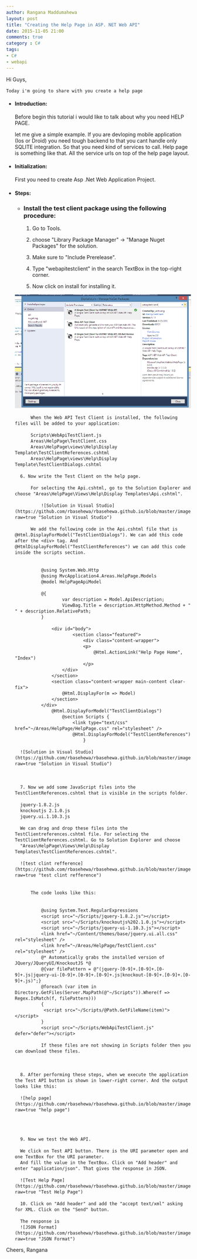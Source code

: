 ```yaml
---
author: Rangana Maddumahewa
layout: post
title: "Creating the Help Page in ASP. NET Web API"
date: 2015-11-05 21:00
comments: true
category : C#
tags:
- C#
- webapi
---
```


 Hi Guys, 
 
	Today i'm going to share with you create a help page

- #### Introduction: 

	Before begin this tutorial i would like to talk about why you need HELP PAGE.
	
	let me give a simple example. If you are devloping mobile application (Ios or Droid) you need tough backend to that you cant handle only SQLITE integration. So that you need kind of services to call. Help page is something like that. All the service urls on top of the help page layout.

- #### Initialization: 

	First you need to create Asp .Net Web Application Project.
	
		

- #### Steps:

	- ### Install the test client package using the following procedure:

		1. Go to Tools.

		2. choose "Library Package Manager" -> "Manage Nuget Packages" for the solution.

		3. Make sure to "Include Prerelease".

		4. Type "webapitestclient" in the search TextBox in the top-right corner.

		5. Now click on install for installing it.
   	
	![Install web Api test](https://github.com/rbasehewa/rbasehewa.github.io/blob/master/images/webapitest.png?raw=true "Create and Install")

			When the Web API Test Client is installed, the following files will be added to your application:

			Scripts\WebApiTestClient.js
			Areas\HelpPage\TestClient.css
			Areas\HelpPage\views\Help\Display Template\TestClientReferences.cshtml
			Areas\HelpPage\views\Help\Display Template\TestClientDialogs.cshtml
			
		6. Now write the Test Client on the help page.
		
			For selecting the Api.cshtml, go to the Solution Explorer and choose "Areas\HelpPage\Views\Help\Display Templates\Api.cshtml".
			
				![Solution in Visual Studio](https://github.com/rbasehewa/rbasehewa.github.io/blob/master/images/API_html1.png?raw=true "Solution in Visual Studio")
			
			We add the following code in the Api.cshtml file that is @Html.DisplayForModel("TestClientDialogs"). We can add this code after the <div> tag. And @HtmlDisplayForModel("TestClientReferences") we can add this code inside the scripts section.


				@using System.Web.Http
				@using MvcApplication4.Areas.HelpPage.Models
				@model HelpPageApiModel
 
				@{
    					var description = Model.ApiDescription;
    					ViewBag.Title = description.HttpMethod.Method + " " + description.RelativePath;
				}
 
					<div id="body">
    						<section class="featured">
        						<div class="content-wrapper">
            					<p>
                					@Html.ActionLink("Help Page Home", "Index")
            					</p>
        				</div>
    				</section>
    				<section class="content-wrapper main-content clear-fix">
        				@Html.DisplayFor(m => Model)
    				</section>
				</div>
					@Html.DisplayForModel("TestClientDialogs")
						@section Scripts {
    						<link type="text/css" href="~/Areas/HelpPage/HelpPage.css" rel="stylesheet" />
    						@Html.DisplayForModel("TestClientReferences")
								}

		![Solution in Visual Studio](https://github.com/rbasehewa/rbasehewa.github.io/blob/master/images/API_html2.png?raw=true "Solution in Visual Studio")



		7. Now we add some JavaScript files into the TestClientReferences.cshtml that is visible in the scripts folder.

		jquery-1.8.2.js
		knockoutjs 2.1.0.js
		jquery.ui.1.10.3.js
		
		We can drag and drop these files into the TestClientreferences.cshtml file. For selecting the TestClientReferences.cshtml. Go to Solution Explorer and choose 
		"Areas\HelpPage\Views\Help\Display Templates\TestClientReferences.cshtml".

		![test clint refference](https://github.com/rbasehewa/rbasehewa.github.io/blob/master/images/testclintrefference.png?raw=true "test clint refference")


			The code looks like this:


				@using System.Text.RegularExpressions
				<script src="~/Scripts/jquery-1.8.2.js"></script>
				<script src="~/Scripts/knockoutjs%202.1.0.js"></script>
				<script src="~/Scripts/jquery-ui-1.10.3.js"></script>
				<link href="~/Content/themes/base/jquery.ui.all.css" rel="stylesheet" />
				<link href="~/Areas/HelpPage/TestClient.css" rel="stylesheet" />
				@* Automatically grabs the installed version of JQuery/JQueryUI/KnockoutJS *@
				@{var filePattern = @"(jquery-[0-9]+.[0-9]+.[0-9]+.js|jquery-ui-[0-9]+.[0-9]+.[0-9]+.js|knockout-[0-9]+.[0-9]+.[0-9]+.js)";}
				@foreach (var item in Directory.GetFiles(Server.MapPath(@"~/Scripts")).Where(f => Regex.IsMatch(f, filePattern)))
				{
   				 <script src="~/Scripts/@Path.GetFileName(item)"></script>
				}
				<script src="~/Scripts/WebApiTestClient.js" defer="defer"></script>

				If these files are not showing in Scripts folder then you can download these files.



		8. After performing these steps, when we execute the application the Test API button is shown in lower-right corner. And the output looks like this:

		![help page](https://github.com/rbasehewa/rbasehewa.github.io/blob/master/images/helppage.png?raw=true "help page")




		9. Now we test the Web API.

		We click on Test API button. There is the URI parameter open and one TextBox for the URI parameter.
		And fill the value in the TextBox. Click on "Add header" and enter "application/json". That gives the response in JSON.

		![Test Help Page](https://github.com/rbasehewa/rbasehewa.github.io/blob/master/images/testHelpPage.png?raw=true "Test Help Page")

		10. Click on "Add header" and add the "accept text/xml" asking for XML. Click on the "Send" button.

		The response is
		![JSON Format](https://github.com/rbasehewa/rbasehewa.github.io/blob/master/images/json.png?raw=true "JSON Format")

		



Cheers,
Rangana
